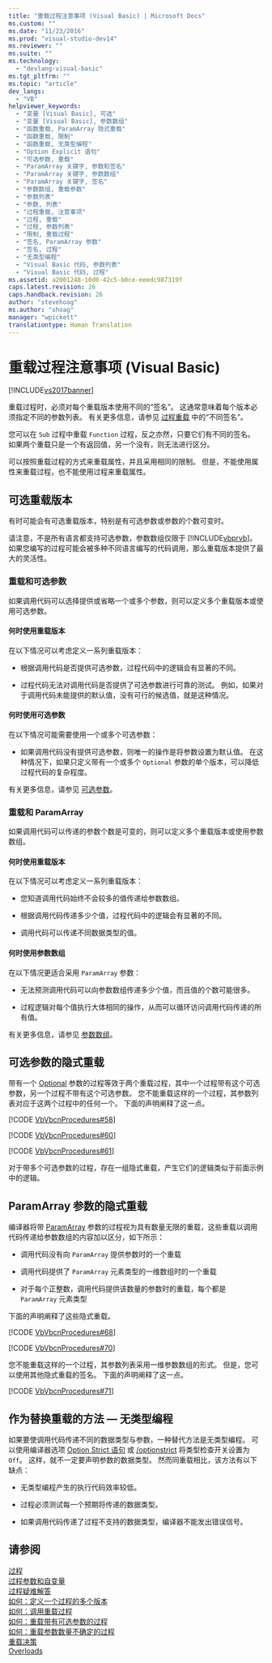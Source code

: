 ```yaml
---
title: "重载过程注意事项 (Visual Basic) | Microsoft Docs"
ms.custom: ""
ms.date: "11/23/2016"
ms.prod: "visual-studio-dev14"
ms.reviewer: ""
ms.suite: ""
ms.technology: 
  - "devlang-visual-basic"
ms.tgt_pltfrm: ""
ms.topic: "article"
dev_langs: 
  - "VB"
helpviewer_keywords: 
  - "变量 [Visual Basic], 可选"
  - "变量 [Visual Basic], 参数数组"
  - "函数重载, ParamArray 隐式重载"
  - "函数重载, 限制"
  - "函数重载, 无类型编程"
  - "Option Explicit 语句"
  - "可选参数, 重载"
  - "ParamArray 关键字, 参数和签名"
  - "ParamArray 关键字, 参数数组"
  - "ParamArray 关键字, 签名"
  - "参数数组, 重载参数"
  - "参数列表"
  - "参数, 列表"
  - "过程重载, 注意事项"
  - "过程, 重载"
  - "过程, 参数列表"
  - "限制, 重载过程"
  - "签名, ParamArray 参数"
  - "签名, 过程"
  - "无类型编程"
  - "Visual Basic 代码, 参数列表"
  - "Visual Basic 代码, 过程"
ms.assetid: a2001248-10d0-42c5-b0ce-eeedc987319f
caps.latest.revision: 26
caps.handback.revision: 26
author: "stevehoag"
ms.author: "shoag"
manager: "wpickett"
translationtype: Human Translation
---
```

# 重载过程注意事项 (Visual Basic)
[!INCLUDE[vs2017banner](../../../../csharp/includes/vs2017banner.md)]

重载过程时，必须对每个重载版本使用不同的“签名”。  这通常意味着每个版本必须指定不同的参数列表。  有关更多信息，请参见 [过程重载](../../../../visual-basic/programming-guide/language-features/procedures/procedure-overloading.md) 中的“不同签名”。  
  
 您可以在 `Sub` 过程中重载 `Function` 过程，反之亦然，只要它们有不同的签名。  如果两个重载只是一个有返回值，另一个没有，则无法进行区分。  
  
 可以按照重载过程的方式来重载属性，并且采用相同的限制。  但是，不能使用属性来重载过程，也不能使用过程来重载属性。  
  
## 可选重载版本  
 有时可能会有可选重载版本，特别是有可选参数或参数的个数可变时。  
  
 请注意，不是所有语言都支持可选参数，参数数组仅限于 [!INCLUDE[vbprvb](../../../../csharp/programming-guide/concepts/linq/includes/vbprvb_md.md)]。  如果您编写的过程可能会被多种不同语言编写的代码调用，那么重载版本提供了最大的灵活性。  
  
### 重载和可选参数  
 如果调用代码可以选择提供或省略一个或多个参数，则可以定义多个重载版本或使用可选参数。  
  
#### 何时使用重载版本  
 在以下情况可以考虑定义一系列重载版本：  
  
-   根据调用代码是否提供可选参数，过程代码中的逻辑会有显著的不同。  
  
-   过程代码无法对调用代码是否提供了可选参数进行可靠的测试。  例如，如果对于调用代码未能提供的默认值，没有可行的候选值，就是这种情况。  
  
#### 何时使用可选参数  
 在以下情况可能需要使用一个或多个可选参数：  
  
-   如果调用代码没有提供可选参数，则唯一的操作是将参数设置为默认值。  在这种情况下，如果只定义带有一个或多个 `Optional` 参数的单个版本，可以降低过程代码的复杂程度。  
  
 有关更多信息，请参见 [可选参数](../../../../visual-basic/programming-guide/language-features/procedures/optional-parameters.md)。  
  
### 重载和 ParamArray  
 如果调用代码可以传递的参数个数是可变的，则可以定义多个重载版本或使用参数数组。  
  
#### 何时使用重载版本  
 在以下情况可以考虑定义一系列重载版本：  
  
-   您知道调用代码始终不会较多的值传递给参数数组。  
  
-   根据调用代码传递多少个值，过程代码中的逻辑会有显著的不同。  
  
-   调用代码可以传递不同数据类型的值。  
  
#### 何时使用参数数组  
 在以下情况更适合采用 `ParamArray` 参数：  
  
-   无法预测调用代码可以向参数数组传递多少个值，而且值的个数可能很多。  
  
-   过程逻辑对每个值执行大体相同的操作，从而可以循环访问调用代码传递的所有值。  
  
 有关更多信息，请参见 [参数数组](../../../../visual-basic/programming-guide/language-features/procedures/parameter-arrays.md)。  
  
## 可选参数的隐式重载  
 带有一个 [Optional](../../../../visual-basic/language-reference/modifiers/optional.md) 参数的过程等效于两个重载过程，其中一个过程带有这个可选参数，另一个过程不带有这个可选参数。  您不能重载这样的一个过程，其参数列表对应于这两个过程中的任何一个。  下面的声明阐释了这一点。  
  
 [!CODE [VbVbcnProcedures#58](../CodeSnippet/VS_Snippets_VBCSharp/VbVbcnProcedures#58)]  
  
 [!CODE [VbVbcnProcedures#60](../CodeSnippet/VS_Snippets_VBCSharp/VbVbcnProcedures#60)]  
  
 [!CODE [VbVbcnProcedures#61](../CodeSnippet/VS_Snippets_VBCSharp/VbVbcnProcedures#61)]  
  
 对于带多个可选参数的过程，存在一组隐式重载，产生它们的逻辑类似于前面示例中的逻辑。  
  
## ParamArray 参数的隐式重载  
 编译器将带 [ParamArray](../../../../visual-basic/language-reference/modifiers/paramarray.md) 参数的过程视为具有数量无限的重载，这些重载以调用代码传递给参数数组的内容加以区分，如下所示：  
  
-   调用代码没有向 `ParamArray` 提供参数时的一个重载  
  
-   调用代码提供了 `ParamArray` 元素类型的一维数组时的一个重载  
  
-   对于每个正整数，调用代码提供该数量的参数时的重载，每个都是 `ParamArray` 元素类型  
  
 下面的声明阐释了这些隐式重载。  
  
 [!CODE [VbVbcnProcedures#68](../CodeSnippet/VS_Snippets_VBCSharp/VbVbcnProcedures#68)]  
  
 [!CODE [VbVbcnProcedures#70](../CodeSnippet/VS_Snippets_VBCSharp/VbVbcnProcedures#70)]  
  
 您不能重载这样的一个过程，其参数列表采用一维参数数组的形式。  但是，您可以使用其他隐式重载的签名。  下面的声明阐释了这一点。  
  
 [!CODE [VbVbcnProcedures#71](../CodeSnippet/VS_Snippets_VBCSharp/VbVbcnProcedures#71)]  
  
## 作为替换重载的方法 — 无类型编程  
 如果要使调用代码传递不同的数据类型与参数，一种替代方法是无类型编程。  可以使用编译器选项 [Option Strict 语句](../../../../visual-basic/language-reference/statements/option-strict-statement.md) 或 [\/optionstrict](../../../../visual-basic/reference/command-line-compiler/optionstrict.md) 将类型检查开关设置为 `Off`。  这样，就不一定要声明参数的数据类型。  然而同重载相比，该方法有以下缺点：  
  
-   无类型编程产生的执行代码效率较低。  
  
-   过程必须测试每一个预期将传递的数据类型。  
  
-   如果调用代码传递了过程不支持的数据类型，编译器不能发出错误信号。  
  
## 请参阅  
 [过程](../../../../visual-basic/programming-guide/language-features/procedures/index.md)   
 [过程参数和自变量](../../../../visual-basic/programming-guide/language-features/procedures/procedure-parameters-and-arguments.md)   
 [过程疑难解答](../../../../visual-basic/programming-guide/language-features/procedures/troubleshooting-procedures.md)   
 [如何：定义一个过程的多个版本](../../../../visual-basic/programming-guide/language-features/procedures/how-to-define-multiple-versions-of-a-procedure.md)   
 [如何：调用重载过程](../../../../visual-basic/programming-guide/language-features/procedures/how-to-call-an-overloaded-procedure.md)   
 [如何：重载带有可选参数的过程](../../../../visual-basic/programming-guide/language-features/procedures/how-to-overload-a-procedure-that-takes-optional-parameters.md)   
 [如何：重载参数数量不确定的过程](../../../../visual-basic/programming-guide/language-features/procedures/how-to-overload-a-procedure-that-takes-an-indefinite-number-of-parameters.md)   
 [重载决策](../../../../visual-basic/programming-guide/language-features/procedures/overload-resolution.md)   
 [Overloads](../../../../visual-basic/language-reference/modifiers/overloads.md)